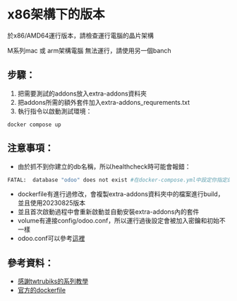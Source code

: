 # x86架構下的版本
於x86/AMD64運行版本，請檢查運行電腦的晶片架構

M系列mac 或 arm架構電腦 無法運行，請使用另一個banch

## 步驟：
1. 把需要測試的addons放入extra-addons資料夾
2. 把addons所需的額外套件加入extra-addons_requrements.txt
3. 執行指令以啟動測試環境：

```shell
docker compose up
```

## 注意事項：
- 由於抓不到你建立的db名稱，所以healthcheck時可能會報錯：
```bash
FATAL:  database "odoo" does not exist #在docker-compose.yml中設定你指定的名稱即可
```

- dockerfile有進行過修改，會複製extra-addons資料夾中的檔案進行build，並且使用20230825版本
- 並且首次啟動過程中會重新啟動並自動安裝extra-addons內的套件
- volume有連接config/odoo.conf，所以運行過後設定會被加入密鑰和初始不一樣
- odoo.conf可以參考[這裡](https://www.cybrosys.com/odoo/odoo-books/odoo-16-development/setup-development-environment/conf-file/)

## 參考資料：
- [感謝twtrubiks的系列教學](https://github.com/twtrubiks/odoo-docker-tutorial)
- [官方的dockerfile](https://github.com/odoo/docker)
